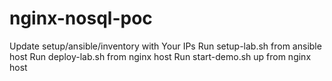 # nginx-nosql-poc

Update setup/ansible/inventory with Your IPs
Run setup-lab.sh from ansible host
Run deploy-lab.sh from nginx host
Run start-demo.sh up from nginx host
